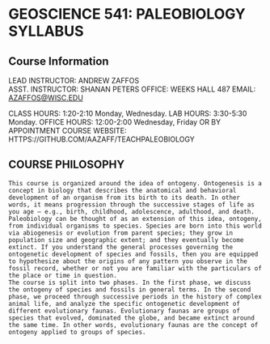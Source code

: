 # GEOSCIENCE 541: PALEOBIOLOGY SYLLABUS

## Course Information

LEAD INSTRUCTOR: ANDREW ZAFFOS	
ASST. INSTRUCTOR: SHANAN PETERS 
OFFICE: WEEKS HALL 487
EMAIL: AZAFFOS@WISC.EDU

CLASS HOURS: 1:20-2:10 Monday, Wednesday.
LAB HOURS: 3:30-5:30 Monday.
OFFICE HOURS:	12:00-2:00 Wednesday, Friday OR BY APPOINTMENT
COURSE WEBSITE:	HTTPS://GITHUB.COM/AAZAFF/TEACHPALEOBIOLOGY

## COURSE PHILOSOPHY
	This course is organized around the idea of ontogeny. Ontogenesis is a concept in biology that describes the anatomical and behavioral development of an organism from its birth to its death. In other words, it means progression through the successive stages of life as you age – e.g., birth, childhood, adolescence, adulthood, and death. 
	Paleobiology can be thought of as an extension of this idea, ontogeny, from individual organisms to species. Species are born into this world via abiogenesis or evolution from parent species; they grow in population size and geographic extent; and they eventually become extinct. If you understand the general processes governing the ontogenetic development of species and fossils, then you are equipped to hypothesize about the origins of any pattern you observe in the fossil record, whether or not you are familiar with the particulars of the place or time in question. 
	The course is split into two phases. In the first phase, we discuss the ontogeny of species and fossils in general terms. In the second phase, we proceed through successive periods in the history of complex animal life, and analyze the specific ontogenetic development of different evolutionary faunas. Evolutionary faunas are groups of species that evolved, dominated the globe, and became extinct around the same time. In other words, evolutionary faunas are the concept of ontogeny applied to groups of species.
